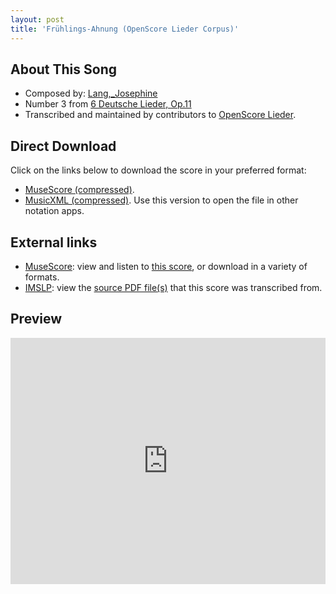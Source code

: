 ```yaml
---
layout: post
title: 'Frühlings-Ahnung (OpenScore Lieder Corpus)'
---
```


## About This Song

- Composed by: [Lang,_Josephine](https://fourscoreandmore.org/openscore/lieder/Lang,_Josephine)
- Number 3 from [6 Deutsche Lieder, Op.11](https://fourscoreandmore.org/openscore/lieder/Lang,_Josephine/6_Deutsche_Lieder,_Op.11)
- Transcribed and maintained by contributors to [OpenScore Lieder].

[OpenScore Lieder]: https://musescore.com/openscore-lieder-corpus

## Direct Download

Click on the links below to download the score in your preferred format:
- [MuseScore (compressed)](https://github.com/openscore/lieder/blob/main/scores/Lang,_Josephine/6_Deutsche_Lieder,_Op.11/3_Frühlings-Ahnung/lc6577241.mscz?raw=true).
- [MusicXML (compressed)](https://github.com/openscore/lieder/blob/main/scores/Lang,_Josephine/6_Deutsche_Lieder,_Op.11/3_Frühlings-Ahnung/lc6577241.mxl?raw=true). Use this version to open the file in other notation apps.

## External links

- [MuseScore]: view and listen to [this score][MuseScore], or download in a variety of formats.
- [IMSLP]: view the [source PDF file(s)][IMSLP] that this score was transcribed from.

[MuseScore]: https://musescore.com/score/6577241
[IMSLP]: https://imslp.org/wiki/Special:ReverseLookup/616471

## Preview

<iframe width="100%" height="394" src="https://musescore.com/openscore-lieder-corpus/scores/6577241/embed" frameborder="0" allowfullscreen allow="autoplay; fullscreen"></iframe>
